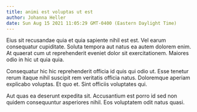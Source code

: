 ```yaml
---
title: animi est voluptas ut est
author: Johanna Heller
date: Sun Aug 15 2021 11:05:29 GMT-0400 (Eastern Daylight Time)
---
```

Eius sit recusandae quia et quia sapiente nihil est est. Vel earum consequatur cupiditate. Soluta tempora aut natus ea autem dolorem enim. At quaerat cum ut reprehenderit eveniet dolor sit exercitationem. Maiores odio in hic ut quia quia.

 Consequatur hic hic reprehenderit officia id quis qui odio ut. Esse tenetur rerum itaque nihil suscipit rem veritatis officia natus. Doloremque aperiam explicabo voluptas. Et quo et. Sint officiis voluptates qui.

 Aut quas ea deserunt expedita sit. Accusantium est porro id sed non quidem consequuntur asperiores nihil. Eos voluptatem odit natus quasi.